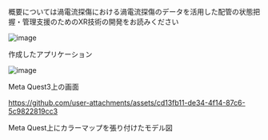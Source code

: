 概要については渦電流探傷における渦電流探傷のデータを活用した配管の状態把握・管理支援のためのXR技術の開発をお読みください

![image](https://github.com/user-attachments/assets/3318915e-10b1-4d6f-9e3a-1e9cd0687b28)

作成したアプリケーション


![image](https://github.com/user-attachments/assets/bab74d07-a6be-4604-8de2-df3bd6245ed3)


Meta Quest3上の画面


https://github.com/user-attachments/assets/cd13fb11-de34-4f14-87c6-5c9822819cc3



Meta Quest上にカラーマップを張り付けたモデル図
